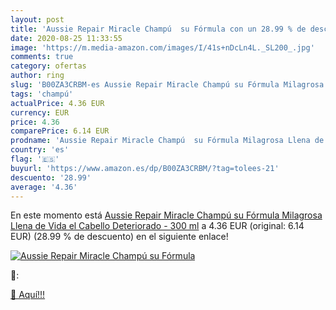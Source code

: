 ```yaml
---
layout: post
title: 'Aussie Repair Miracle Champú  su Fórmula con un 28.99 % de descuento'
date: 2020-08-25 11:33:55
image: 'https://m.media-amazon.com/images/I/41s+nDcLn4L._SL200_.jpg'
comments: true
category: ofertas
author: ring
slug: 'B00ZA3CRBM-es Aussie Repair Miracle Champú su Fórmula Milagrosa Llena de...'
tags: 'champú'
actualPrice: 4.36 EUR
currency: EUR
price: 4.36
comparePrice: 6.14 EUR
prodname: 'Aussie Repair Miracle Champú  su Fórmula Milagrosa Llena de Vida el Cabello Deteriorado - 300 ml'
country: 'es'
flag: '🇪🇸'
buyurl: 'https://www.amazon.es/dp/B00ZA3CRBM/?tag=tolees-21'
descuento: '28.99'
average: '4.36'
---
```


En este momento está [Aussie Repair Miracle Champú  su Fórmula Milagrosa Llena de Vida el Cabello Deteriorado - 300 ml](https://www.amazon.es/dp/B00ZA3CRBM/?tag=tolees-21) a 4.36 EUR (original: 6.14 EUR) (28.99 %  de descuento) en el siguiente enlace!

[![Aussie Repair Miracle Champú  su Fórmula](https://m.media-amazon.com/images/I/41s+nDcLn4L._SL200_.jpg)](https://www.amazon.es/dp/B00ZA3CRBM/?tag=tolees-21)

🔎:


[🛒 Aquí!!!](https://www.amazon.es/dp/B00ZA3CRBM/?tag=tolees-21)
